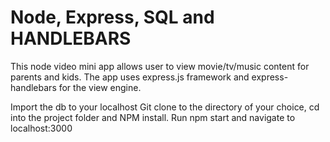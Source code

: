 # Node, Express, SQL and HANDLEBARS

This node video mini app allows user to view movie/tv/music content for parents and kids. The app uses express.js framework and express-handlebars for the view engine.

Import the db to your localhost
Git clone to the directory of your choice, cd into the project folder and NPM install.
Run npm start and navigate to localhost:3000
